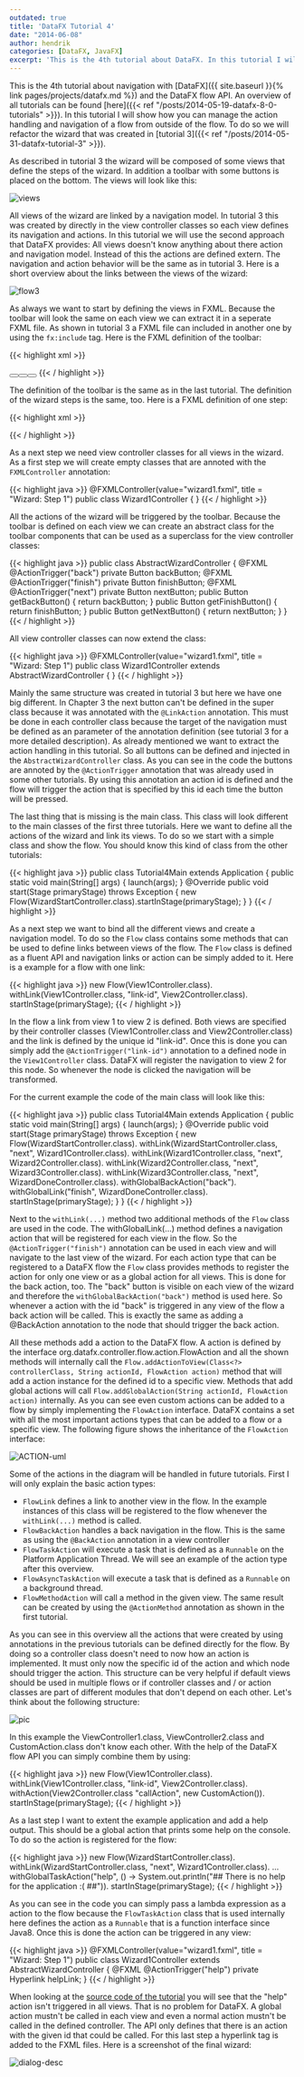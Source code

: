 ```yaml
---
outdated: true
title: 'DataFX Tutorial 4'
date: "2014-06-08"
author: hendrik
categories: [DataFX, JavaFX]
excerpt: 'This is the 4th tutorial about DataFX. In this tutorial I will show how you can manage central actions and navigation of a flow.'
---
```

This is the 4th tutorial about navigation with [DataFX]({{ site.baseurl }}{% link pages/projects/datafx.md %}) and the DataFX flow API. An overview of all tutorials can be found [here]({{< ref "/posts/2014-05-19-datafx-8-0-tutorials" >}}). In this tutorial I will show how you can manage the action handling and navigation of a flow from outside of the flow. To do so we will refactor the wizard that was created in [tutorial 3]({{< ref "/posts/2014-05-31-datafx-tutorial-3" >}}).

As described in tutorial 3 the wizard will be composed of some views that define the steps of the wizard. In addition a toolbar with some buttons is placed on the bottom. The views will look like this:

![views](/posts/guigarage-legacy/views.png)

All views of the wizard are linked by a navigation model. In tutorial 3 this was created by directly in the view controller classes so each view defines its navigation and actions. In this tutorial we will use the second approach that DataFX provides: All views doesn't know anything about there action and navigation model. Instead of this the actions are defined extern. The navigation and action behavior will be the same as in tutorial 3. Here is a short overview about the links between the views of the wizard:

![flow3](/posts/guigarage-legacy/flow3.png)

As always we want to start by defining the views in FXML. Because the toolbar will look the same on each view we can extract it in a seperate FXML file. As shown in tutorial 3 a FXML file can included in another one by using the `fx:include` tag. Here is the FXML definition of the toolbar:

{{< highlight xml >}}
<?xml version="1.0" encoding="UTF-8"?>
<?import java.lang.*?>
<?import java.util.*?>
<?import javafx.geometry.*?>
<?import javafx.scene.control.*?>
<?import javafx.scene.layout.*?>
<?import javafx.scene.paint.*?>
<hbox alignment="CENTER_RIGHT" maxheight="-Infinity" maxwidth="1.7976931348623157E308" minheight="-Infinity" minwidth="-Infinity" prefheight="-1.0" prefwidth="-1.0" spacing="12.0" style="-fx-background-color: darkgray;" xmlns="http://javafx.com/javafx/8" xmlns:fx="http://javafx.com/fxml/1">
<children>
  <button fx:id="backButton" mnemonicparsing="false" text="Back">
  </button><button fx:id="nextButton" mnemonicparsing="false" text="Next">
  </button><button fx:id="finishButton" mnemonicparsing="false" text="Finish">
</button></children>
<padding>
  <insets bottom="12.0" left="12.0" right="12.0" top="12.0" />
</padding>
</hbox>
{{< / highlight >}}

The definition of the toolbar is the same as in the last tutorial. The definition of the wizard steps is the same, too. Here is a FXML definition of one step:

{{< highlight xml >}}
<?xml version="1.0" encoding="UTF-8"?>
<?import javafx.scene.text.*?>
<?import java.lang.*?>
<?import java.util.*?>
<?import javafx.geometry.*?>
<?import javafx.scene.control.*?>
<?import javafx.scene.layout.*?>
<?import javafx.scene.paint.*?>
<borderpane prefheight="240.0" prefwidth="400.0" xmlns="http://javafx.com/javafx/8" xmlns:fx="http://javafx.com/fxml/1">
      <bottom>
          <fx:include source="actionBar.fxml" />
      </bottom>
      <center>
          <stackpane maxheight="1.7976931348623157E308" maxwidth="1.7976931348623157E308" borderpane.alignment="CENTER">
              <children>
                  <label text="Welcome!">
                      <stackpane.margin>
                          <insets bottom="32.0" left="32.0" right="32.0" top="32.0" />
                      </stackpane.margin>
                      <font>
                          <font size="24.0">
                      </font>
                  </font></label>
              </children>
          </stackpane>
      </center>
</borderpane>
{{< / highlight >}}

As a next step we need view controller classes for all views in the wizard. As a first step we will create empty classes that are annoted with the `FXMLController` annotation:

{{< highlight java >}}
@FXMLController(value="wizard1.fxml", title = "Wizard: Step 1")
public class Wizard1Controller {
}
{{< / highlight >}}

All the actions of the wizard will be triggered by the toolbar. Because the toolbar is defined on each view we can create an abstract class for the toolbar components that can be used as a superclass for the view controller classes:

{{< highlight java >}}
public class AbstractWizardController {
    @FXML
    @ActionTrigger("back")
    private Button backButton;
    @FXML
    @ActionTrigger("finish")
    private Button finishButton;
    @FXML
    @ActionTrigger("next")
    private Button nextButton;
    public Button getBackButton() {
        return backButton;
    }
    public Button getFinishButton() {
        return finishButton;
    }
    public Button getNextButton() {
        return nextButton;
    }
}
{{< / highlight >}}

All view controller classes can now extend the class:

{{< highlight java >}}
@FXMLController(value="wizard1.fxml", title = "Wizard: Step 1")
public class Wizard1Controller extends AbstractWizardController {
}
{{< / highlight >}}

Mainly the same structure was created in tutorial 3 but here we have one big different. In Chapter 3 the next button can't be defined in the super class because  it was annotated with the `@LinkAction` annotation. This must be done in each controller class because the target of the navigation must be defined as an parameter of the annotation definition (see tutorial 3 for a more detailed description). As already mentioned we want to extract the action handling in this tutorial. So all buttons can be defined and injected in the `AbstractWizardController` class. As you can see in the code the buttons are annoted by the `@ActionTrigger` annotation that was already used in some other tutorials. By using this annotation an action id is defined and the flow will trigger the action that is specified by this id each time the button will be pressed. 

The last thing that is missing is the main class. This class will look different to the main classes of the first three tutorials. Here we want to define all the actions of the wizard and link its views. To do so we start with a simple class and show the flow. You should know this kind of class from the other tutorials:

{{< highlight java >}}
public class Tutorial4Main extends Application {
    public static void main(String[] args) {
        launch(args);
    }
    @Override
    public void start(Stage primaryStage) throws Exception {
        new Flow(WizardStartController.class).startInStage(primaryStage);
    }
}
{{< / highlight >}}

As a next step we want to bind all the different views and create a navigation model. To do so the `Flow` class contains some methods that can be used to define links between views of the flow. The `Flow` class is defined as a fluent API and navigation links or action can be simply added to it. Here is a example for a flow with one link:

{{< highlight java >}}
new Flow(View1Controller.class).
withLink(View1Controller.class, "link-id", View2Controller.class).
startInStage(primaryStage);
{{< / highlight >}}

In the flow a link from view 1 to view 2 is defined. Both views are specified by their controller classes (View1Controller.class and View2Controller.class) and the link is defined by the unique id "link-id". Once this is done you can simply add the `@ActionTrigger("link-id")` annotation to a defined node in the `View1Controller` class. DataFX will register the navigation to view 2 for this node. So whenever the node is clicked the navigation will be transformed.

For the current example the code of the main class will look like this:

{{< highlight java >}}
public class Tutorial4Main extends Application {
    public static void main(String[] args) {
        launch(args);
    }
    @Override
    public void start(Stage primaryStage) throws Exception {
        new Flow(WizardStartController.class).
                withLink(WizardStartController.class, "next", Wizard1Controller.class).
                withLink(Wizard1Controller.class, "next", Wizard2Controller.class).
                withLink(Wizard2Controller.class, "next", Wizard3Controller.class).
                withLink(Wizard3Controller.class, "next", WizardDoneController.class).
                withGlobalBackAction("back").
                withGlobalLink("finish", WizardDoneController.class).
                startInStage(primaryStage);
    }
}
{{< / highlight >}}

Next to the `withLink(...)` method two additional methods of the `Flow` class are used in the code. The withGlobalLink(...) method defines a navigation action that will be registered for each view in the flow. So the `@ActionTrigger("finish")` annotation can be used in each view and will navigate to the last view of the wizard. For each action type that can be registered to a DataFX flow the `Flow` class provides methods to register the action for only one view or as a global action for all views. This is done for the back action, too. The "back" button is visible on each view of the wizard and therefore the `withGlobalBackAction("back")` method is used here. So whenever a action with the id "back" is triggered in any view of the flow a back action will be called. This is exactly the same as adding a @BackAction annotation to the node that should trigger the back action.

All these methods add a action to the DataFX flow. A action is defined by the interface org.datafx.controller.flow.action.FlowAction and all the shown methods will internally call the `Flow.addActionToView(Class<?> controllerClass, String actionId, FlowAction action)` method that will add a action instance for the defined id to a specific view. Methods that add global actions will call `Flow.addGlobalAction(String actionId, FlowAction action)` internally. As you can see even custom actions can be added to a flow by simply implementing the `FlowAction` interface. DataFX contains a set with all the most important actions types that can be added to a flow or a specific view. The following figure shows the inheritance of the `FlowAction` interface:

![ACTION-uml](/posts/guigarage-legacy/ACTION-uml.png)

Some of the actions in the diagram will be handled in future tutorials. First I will only explain the basic action types:

* `FlowLink` defines a link to another view in the flow. In the example instances of this class will be registered to the flow whenever the `withLink(...)` method is called.
* `FlowBackAction` handles a back navigation in the flow. This is the same as using the `@BackAction` annotation in a view controller
* `FlowTaskAction` will execute a task that is defined as a `Runnable` on the Platform Application Thread. We will see an example of the action type after this overview.
* `FlowAsyncTaskAction` will execute a task that is defined as a `Runnable` on a background thread.
* `FlowMethodAction` will call a method in the given view. The same result can be created by using the `@ActionMethod` annotation as shown in the first tutorial.

As you can see in this overview all the actions that were created by using annotations in the previous tutorials can be defined directly for the flow. By doing so a controller class doesn't need to now how an action is implemented. It must only now the specific id of the action and which node should trigger the action. This structure can be very helpful if default views should be used in multiple flows or if controller classes and / or action classes are part of different modules that don't depend on each other. Let's think about the following structure:

![pic](/posts/guigarage-legacy/Bildschirmfoto-2014-06-08-um-22.03.20.tiff)

In this example the ViewController1.class, ViewController2.class and CustomAction.class don't know each other. With the help of the DataFX flow API you can simply combine them by using:

{{< highlight java >}}
new Flow(View1Controller.class).
withLink(View1Controller.class, "link-id", View2Controller.class).
withAction(View2Controller.class "callAction", new CustomAction()).
startInStage(primaryStage);
{{< / highlight >}}

As a last step I want to extent the example application and add a help output. This should be a global action that prints some help on the console. To do so the action is registered for the flow:

{{< highlight java >}}
new Flow(WizardStartController.class).
withLink(WizardStartController.class, "next", Wizard1Controller.class).
...
withGlobalTaskAction("help", () -> System.out.println("## There is no help for the application :( ##")).
startInStage(primaryStage);
{{< / highlight >}}

As you can see in the code you can simply pass a lambda expression as a action to the flow because the `FlowTaskAction` class that is used internally here defines the action as a `Runnable` that is a function interface since Java8.
Once this is done the action can be triggered in any view:

{{< highlight java >}}
@FXMLController(value="wizard1.fxml", title = "Wizard: Step 1")
public class Wizard1Controller extends AbstractWizardController {
    @FXML
    @ActionTrigger("help")
    private Hyperlink helpLink;
}
{{< / highlight >}}

When looking at the [source code of the tutorial](https://bitbucket.org/datafx/datafx/src/7c6009a86ac83709855bd75e9f795b68747756f4/datafx-tutorial4/?at=default) you will see that the "help" action isn't triggered in all views. That is no problem for DataFX. A global action mustn't be called in each view and even a normal action mustn't be called in the defined controller. The API only defines that there is an action with the given id that could be called. For this last step a hyperlink tag is added to the FXML files. Here is a screenshot of the final wizard:

![dialog-desc](/posts/guigarage-legacy/dialog-desc.png)
